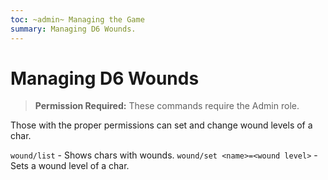 ```yaml
---
toc: ~admin~ Managing the Game
summary: Managing D6 Wounds.
---
```

# Managing D6 Wounds

> **Permission Required:** These commands require the Admin role.

Those with the proper permissions can set and change wound levels of a char.

`wound/list` - Shows chars with wounds.
`wound/set <name>=<wound level>` - Sets a wound level of a char.
